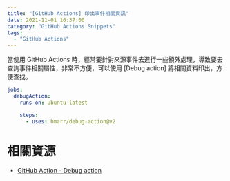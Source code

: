 ```yaml
---
title: "[GitHub Actions] 印出事件相關資訊"
date: 2021-11-01 16:37:00
category: "GitHub Actions Snippets"
tags:
  - "GitHub Actions"
---
```


當使用 GitHub Actions 時，經常要針對來源事件去進行一些額外處理，導致要去查詢事件相關屬性，非常不方便，可以使用 [Debug action] 將相關資料印出，方便查找。

<!-- more -->

```yaml
jobs:
  debugAction:
    runs-on: ubuntu-latest

    steps:
      - uses: hmarr/debug-action@v2
```

# 相關資源

* [GitHub Action - Debug action](https://github.com/marketplace/actions/debug-action)
